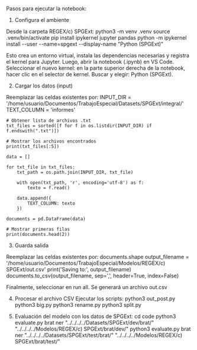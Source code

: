 Pasos para ejecutar la notebook: 

1. Configura el ambiente

Desde la carpeta REGEX/c) SPGExt:
    python3 -m venv .venv
    source .venv/bin/activate
    pip install ipykernel jupyter pandas
    python -m ipykernel install --user --name=spgext --display-name "Python (SPGExt)"

Esto crea un entorno virtual, instala las dependencias necesarias y registra el kernel para Jupyter.
Luego, abrir la notebook (.ipynb) en VS Code. Seleccionar el nuevo kernel: en la parte superior derecha de la notebook, hacer clic en el selector de kernel. Buscar y elegir: Python (SPGExt).

2. Cargar los datos (input)

Reemplazar las celdas existentes por: 
    INPUT_DIR = '/home/usuario/Documentos/TrabajoEspecial/Datasets/SPGExt/integral/'
    TEXT_COLUMN = 'informes'

    # Obtener lista de archivos .txt
    txt_files = sorted([f for f in os.listdir(INPUT_DIR) if f.endswith(".txt")])

    # Mostrar los archivos encontrados
    print(txt_files[:5])

    data = []

    for txt_file in txt_files:
        txt_path = os.path.join(INPUT_DIR, txt_file)
        
        with open(txt_path, 'r', encoding='utf-8') as f:
            texto = f.read()
        
        data.append({
            TEXT_COLUMN: texto
        })

    documents = pd.DataFrame(data)

    # Mostrar primeras filas
    print(documents.head(2))

3. Guarda salida 

Reemplazar las celdas existentes por: 
    documents.shape
    output_filename =  '/home/usuario/Documentos/TrabajoEspecial/Modelos/REGEX/c) SPGExt/out.csv'
    print('Saving to:', output_filename)
    documents.to_csv(output_filename, sep=',', header=True, index=False)

Finalmente, seleccionar en run all. Se generará un archivo out.csv

4. Procesar el archivo CSV
Ejecutar los scripts: 
    python3 out_post.py
    python3 big.py
    python3 rename.py
    python3 split.py

5. Evaluación del modelo con los datos de SPGExt:
    cd code
    python3 evaluate.py brat ner "../../../../Datasets/SPGExt/dev/brat/" "../../../../Modelos/REGEX/c) SPGExt/brat/dev/"
    python3 evaluate.py brat ner "../../../../Datasets/SPGExt/test/brat/" "../../../../Modelos/REGEX/c) SPGExt/brat/test/"
